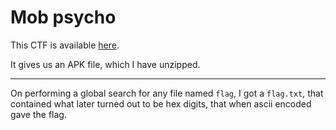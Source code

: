 # Mob psycho

This CTF is available [here](https://play.picoctf.org/practice/challenge/420?category=4&page=1&solved=1).

It gives us an APK file, which I have unzipped.

---

On performing a global search for any file named `flag`, I got a `flag.txt`, that contained what later turned out to be hex digits, that when ascii encoded gave the flag.
